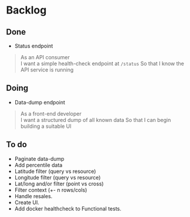 # Backlog
## Done
- Status endpoint
  
 > As an API consumer     
 > I want a simple health-check endpoint at `/status`
 > So that I know the API service is running

## Doing
- Data-dump endpoint
  
 > As a front-end developer     
 > I want a structured dump of all known data
 > So that I can begin building a suitable UI

## To do
- Paginate data-dump
- Add percentile data
- Latitude filter (query vs resource)
- Longitude filter (query vs resource)
- Lat/long and/or filter (point vs cross)
- Filter context (+- n rows/cols)
- Handle resales.
- Create UI.
- Add docker healthcheck to Functional tests.